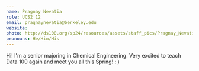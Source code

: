 ```yaml
---
name: Pragnay Nevatia
role: UCS2 12
email: pragnaynevatia@berkeley.edu
website:
photo: http://ds100.org/sp24/resources/assets/staff_pics/Pragnay_Nevatia.jpeg
pronouns: He/Him/His
---
```


Hi! I'm a senior majoring in Chemical Engineering. Very excited to teach Data 100 again and meet you all this Spring! : )
